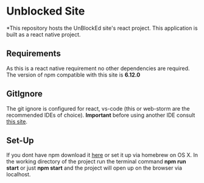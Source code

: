 # Unblocked Site

*This repository hosts the UnBlockEd site's react project. This application is built as a react native project.

## Requirements

As this is a react native requirement no other dependencies are required. The version of npm compatible with this site is **6.12.0**

## GitIgnore

The git ignore is configured for react, vs-code (this or web-storm are the recommended IDEs of choice). **Important** before using another IDE consult [this site](gitignore.io).

## Set-Up

If you dont have npm download it [here](https://www.npmjs.com/get-npm) or set it up via homebrew on OS X. In the working directory of the project run the terminal command **npm run start** or just **npm start** and the project will open up on the browser via localhost.

